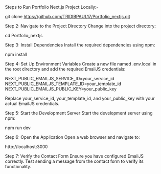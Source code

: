 Steps to Run  Portfolio Next.js Project Locally:-

git clone https://github.com/TRIDIBPAUL17/Portfolio_nextjs.git

Step 2: Navigate to the Project Directory
Change into the project directory:

cd Portfolio_nextjs

Step 3: Install Dependencies
Install the required dependencies using npm:

npm install

Step 4: Set Up Environment Variables
Create a new file named .env.local in the root directory and add the required EmailJS credentials:

NEXT_PUBLIC_EMAILJS_SERVICE_ID=your_service_id
NEXT_PUBLIC_EMAILJS_TEMPLATE_ID=your_template_id
NEXT_PUBLIC_EMAILJS_PUBLIC_KEY=your_public_key


Replace your_service_id, your_template_id, and your_public_key with your actual EmailJS credentials.

Step 5: Start the Development Server
Start the development server using npm:

npm run dev


Step 6: Open the Application
Open a web browser and navigate to:

http://localhost:3000

Step 7: Verify the Contact Form 
Ensure you have configured EmailJS correctly. Test sending a message from the contact form to verify its functionality.
